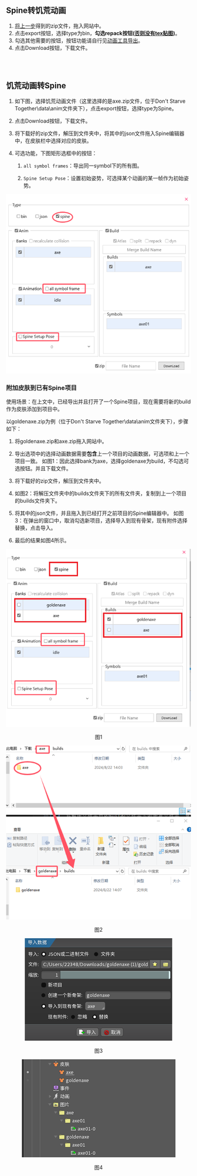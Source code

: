 ## Spine转饥荒动画

1. [将上一步](/zh/spine/format.html#导出文件)得到的zip文件，拖入网站中。
2. 点击export按钮，选择type为bin，**勾选repack按钮([否则没有tex贴图](/zh/spine/errors#问题1))**。
3. 勾选其他需要的按钮，按钮功能请自行见[动画工具导出](/zh/anim-tool/guide#导出)。
4. 点击Download按钮，下载文件。

<br/>
<br/>

## 饥荒动画转Spine

1. 如下图，选择饥荒动画文件（这里选择的是axe.zip文件，位于Don't Starve Together\data\anim文件夹下），点击export按钮，选择type为Spine。
2. 点击Download按钮，下载文件。
3. 将下载好的zip文件，解压到文件夹中，将其中的json文件拖入Spine编辑器中，在皮肤栏中选择对应的皮肤。

4. 可选功能，下图矩形选框中的按钮：
    1. `all symbol frames`：导出同一symbol下的所有图。

    2. `Spine Setup Pose`：设置初始姿势，可选择某个动画的某一帧作为初始姿势。

<p align="center">
    <img src="../../public/images/export-to-spine-setting.png"/>
</p>


### 附加皮肤到已有Spine项目
使用场景：在上文中，已经导出并且打开了一个Spine项目，现在需要将新的build作为皮肤添加到项目中。

以goldenaxe.zip为例（位于Don't Starve Together\data\anim文件夹下），步骤如下：

1. 将goldenaxe.zip和axe.zip拖入网站中。

2. 导出选项中的选择动画数据需要**包含**上一个项目的动画数据，可选项和上一个项目一致。
    如图1：因此选择bank为axe，选择goldenaxe为build，不勾选可选按钮。并且下载文件。

3. 将下载好的zip文件，解压到文件夹中。

4. 如图2：将解压文件夹中的builds文件夹下的所有文件夹，复制到上一个项目的builds文件夹下。

5. 将其中的json文件，并且拖入到已经打开之前项目的Spine编辑器中。
    如图3：在弹出的窗口中，取消勾选新项目，选择导入到现有骨架，现有附件选择替换，点击导入。

6. 最后的结果如图4所示。

<p align="center">
    <img src="../../public/images/expoet-spine-skin-setting.png"/>
    <p align="center">图1</p>
</p>

<p align="center">
    <img src="../../public/images/copy-images.png"/>
    <p align="center">图2</p>
</p>

<p align="center">
    <img src="../../public/images/spine-import-skin-setting.png"/>
    <p align="center">图3</p>
</p>

<p align="center">
    <img src="../../public/images/spine-skin-result.png"/>
    <p align="center">图4</p>
</p>
